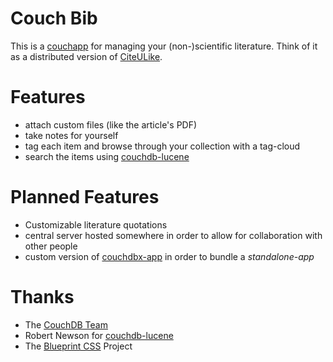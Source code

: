 
Couch Bib
===

This is a [couchapp][] for managing your (non-)scientific literature. Think of it as a distributed version of
[CiteULike][citeulike].

[couchapp]: http://couchapp.org
[citeulike]: http://www.citeulike.org/


Features
===

- attach custom files (like the article's PDF)
- take notes for yourself
- tag each item and browse through your collection with a tag-cloud
- search the items using [couchdb-lucene][]

[couchdb-lucene]: http://github.com/rnewson/couchdb-lucene


Planned Features
===

- Customizable literature quotations
- central server hosted somewhere in order to allow for collaboration with other
  people
- custom version of [couchdbx-app][] in order to bundle a *standalone-app* 

[couchdbx-app]: http://github.com/janl/couchdbx-app


Thanks
===

- The [CouchDB Team][couchdbteam]
- Robert Newson for [couchdb-lucene][]
- The [Blueprint CSS][blueprint] Project

[couchdbteam]: http://couchdb.apache.org
[blueprint]: http://github.com/joshuaclayton/blueprint-css

